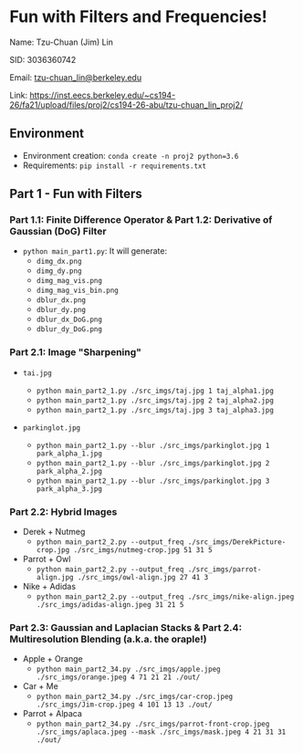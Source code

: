 # Fun with Filters and Frequencies!

Name: Tzu-Chuan (Jim) Lin

SID: 3036360742

Email: tzu-chuan_lin@berkeley.edu

Link: <https://inst.eecs.berkeley.edu/~cs194-26/fa21/upload/files/proj2/cs194-26-abu/tzu-chuan_lin_proj2/>

## Environment
* Environment creation: `conda create -n proj2 python=3.6`
* Requirements: `pip install -r requirements.txt`

## Part 1 - Fun with Filters

### Part 1.1: Finite Difference Operator & Part 1.2: Derivative of Gaussian (DoG) Filter

* `python main_part1.py`: It will generate:
    * `dimg_dx.png`
    * `dimg_dy.png`
    * `dimg_mag_vis.png`
    * `dimg_mag_vis_bin.png`
    * `dblur_dx.png`
    * `dblur_dy.png`
    * `dblur_dx_DoG.png`
    * `dblur_dy_DoG.png`

### Part 2.1: Image "Sharpening"

* `tai.jpg`
    * `python main_part2_1.py ./src_imgs/taj.jpg 1 taj_alpha1.jpg`
    * `python main_part2_1.py ./src_imgs/taj.jpg 2 taj_alpha2.jpg`
    * `python main_part2_1.py ./src_imgs/taj.jpg 3 taj_alpha3.jpg`

* `parkinglot.jpg`
    * `python main_part2_1.py --blur ./src_imgs/parkinglot.jpg 1 park_alpha_1.jpg`
    * `python main_part2_1.py --blur ./src_imgs/parkinglot.jpg 2 park_alpha_2.jpg`
    * `python main_part2_1.py --blur ./src_imgs/parkinglot.jpg 3 park_alpha_3.jpg`

### Part 2.2: Hybrid Images

* Derek + Nutmeg
    * `python main_part2_2.py --output_freq ./src_imgs/DerekPicture-crop.jpg ./src_imgs/nutmeg-crop.jpg 51 31 5`
* Parrot + Owl
    * `python main_part2_2.py --output_freq ./src_imgs/parrot-align.jpg ./src_imgs/owl-align.jpg 27 41 3`
* Nike + Adidas
    * `python main_part2_2.py --output_freq ./src_imgs/nike-align.jpeg ./src_imgs/adidas-align.jpeg 31 21 5`

### Part 2.3: Gaussian and Laplacian Stacks & Part 2.4: Multiresolution Blending (a.k.a. the oraple!)

* Apple + Orange
    * `python main_part2_34.py ./src_imgs/apple.jpeg ./src_imgs/orange.jpeg 4 71 21 21 ./out/`
* Car + Me
    * `python main_part2_34.py ./src_imgs/car-crop.jpeg ./src_imgs/Jim-crop.jpeg 4 101 13 13 ./out/`
* Parrot + Alpaca
    * `python main_part2_34.py ./src_imgs/parrot-front-crop.jpeg ./src_imgs/aplaca.jpeg --mask ./src_imgs/mask.jpeg 4 21 31 31 ./out/`
